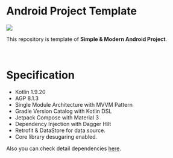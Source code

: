 # Android Project Template

<img src="https://img.shields.io/badge/kotlin-1.9.20-A97BFF.svg"/>

This repository is template of **Simple & Modern Android Project**.

<br>

# Specification

- Kotlin 1.9.20
- AGP 8.1.3
- Single Module Architecture with MVVM Pattern
- Gradle Version Catalog with Kotlin DSL
- Jetpack Compose with Material 3
- Dependency Injection with Dagger Hilt
- Retrofit & DataStore for data source.
- Core library desugaring enabled.

Also you can check detail dependencies [here](/gradle/libs.versions.toml).

